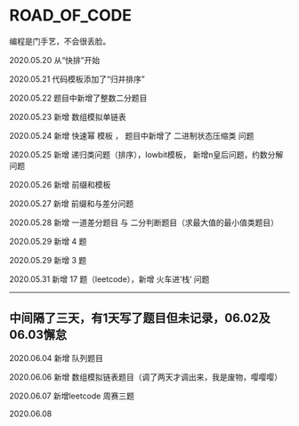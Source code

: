 # ROAD_OF_CODE
编程是门手艺，不会很丢脸。

2020.05.20 从“快排”开始

2020.05.21 代码模板添加了“归并排序”

2020.05.22 题目中新增了整数二分题目

2020.05.23 新增 数组模拟单链表

2020.05.24 新增 快速幂 模板 ， 题目中新增了 二进制状态压缩类 问题

2020.05.25 新增 递归类问题（排序），lowbit模板， 新增n皇后问题，约数分解问题

2020.05.26 新增 前缀和模板

2020.05.27 新增 前缀和与差分问题

2020.05.28 新增 一道差分题目 与 二分判断题目（求最大值的最小值类题目）

2020.05.29 新增 4 题

2020.05.29 新增 3 题
 
2020.05.31 新增 17 题（leetcode），新增 火车进‘栈’ 问题

------------------------------------------------------------
中间隔了三天，有1天写了题目但未记录，06.02及06.03懈怠
-----------------------------------------------------------
2020.06.04 新增 队列题目

2020.06.06 新增 数组模拟链表题目（调了两天才调出来，我是废物，嘤嘤嘤）

2020.06.07 新增leetcode 周赛三题

2020.06.08
